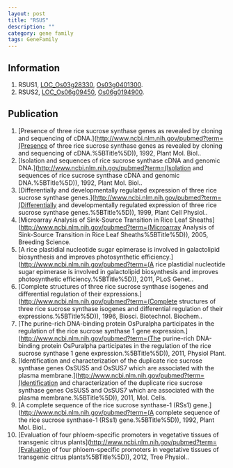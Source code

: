 ```yaml
---
layout: post
title: "RSUS"
description: ""
category: gene family
tags: GeneFamily
---
```


## Information
1. RSUS1, [LOC_Os03g28330](http://rice.plantbiology.msu.edu/cgi-bin/ORF_infopage.cgi?orf=LOC_Os03g28330), [Os03g0401300](http://rapdb.dna.affrc.go.jp/viewer/gbrowse_details/irgsp1?name=Os03g0401300).
2. RSUS2, [LOC_Os06g09450](http://rice.plantbiology.msu.edu/cgi-bin/ORF_infopage.cgi?orf=LOC_Os06g09450), [Os06g0194900](http://rapdb.dna.affrc.go.jp/viewer/gbrowse_details/irgsp1?name=Os06g0194900).

## Publication
1. [Presence of three rice sucrose synthase genes as revealed by cloning and sequencing of cDNA.](http://www.ncbi.nlm.nih.gov/pubmed?term=(Presence of three rice sucrose synthase genes as revealed by cloning and sequencing of cDNA.%5BTitle%5D)), 1992, Plant Mol. Biol..
2. [Isolation and sequences of rice sucrose synthase cDNA and genomic DNA.](http://www.ncbi.nlm.nih.gov/pubmed?term=(Isolation and sequences of rice sucrose synthase cDNA and genomic DNA.%5BTitle%5D)), 1992, Plant Mol. Biol..
3. [Differentially and developmentally regulated expression of three rice sucrose synthase genes.](http://www.ncbi.nlm.nih.gov/pubmed?term=(Differentially and developmentally regulated expression of three rice sucrose synthase genes.%5BTitle%5D)), 1999, Plant Cell Physiol..
4. [Microarray Analysis of Sink-Source Transition in Rice Leaf Sheaths](http://www.ncbi.nlm.nih.gov/pubmed?term=(Microarray Analysis of Sink-Source Transition in Rice Leaf Sheaths%5BTitle%5D)), 2005, Breeding Science.
5. [A rice plastidial nucleotide sugar epimerase is involved in galactolipid biosynthesis and improves photosynthetic efficiency.](http://www.ncbi.nlm.nih.gov/pubmed?term=(A rice plastidial nucleotide sugar epimerase is involved in galactolipid biosynthesis and improves photosynthetic efficiency.%5BTitle%5D)), 2011, PLoS Genet..
6. [Complete structures of three rice sucrose synthase isogenes and differential regulation of their expressions.](http://www.ncbi.nlm.nih.gov/pubmed?term=(Complete structures of three rice sucrose synthase isogenes and differential regulation of their expressions.%5BTitle%5D)), 1996, Biosci. Biotechnol. Biochem..
7. [The purine-rich DNA-binding protein OsPuralpha participates in the regulation of the rice sucrose synthase 1 gene expression.](http://www.ncbi.nlm.nih.gov/pubmed?term=(The purine-rich DNA-binding protein OsPuralpha participates in the regulation of the rice sucrose synthase 1 gene expression.%5BTitle%5D)), 2011, Physiol Plant.
8. [Identification and characterization of the duplicate rice sucrose synthase genes OsSUS5 and OsSUS7 which are associated with the plasma membrane.](http://www.ncbi.nlm.nih.gov/pubmed?term=(Identification and characterization of the duplicate rice sucrose synthase genes OsSUS5 and OsSUS7 which are associated with the plasma membrane.%5BTitle%5D)), 2011, Mol. Cells.
9. [A complete sequence of the rice sucrose synthase-1 (RSs1) gene.](http://www.ncbi.nlm.nih.gov/pubmed?term=(A complete sequence of the rice sucrose synthase-1 (RSs1) gene.%5BTitle%5D)), 1992, Plant Mol. Biol..
10. [Evaluation of four phloem-specific promoters in vegetative tissues of transgenic citrus plants](http://www.ncbi.nlm.nih.gov/pubmed?term=(Evaluation of four phloem-specific promoters in vegetative tissues of transgenic citrus plants%5BTitle%5D)), 2012, Tree Physiol..


